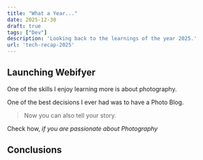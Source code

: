 ```yaml
---
title: "What a Year..."
date: 2025-12-30
draft: true
tags: ["Dev"]
description: 'Looking back to the learnings of the year 2025.'
url: 'tech-recap-2025'
---
```



## Launching Webifyer

One of the skills I enjoy learning more is about photography.

One of the best decisions I ever had was to have a Photo Blog.

> Now you can also tell your story.

Check how, *if you are passionate about Photography*

##

## Conclusions